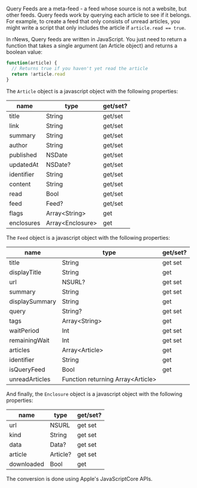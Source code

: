 Query Feeds are a meta-feed - a feed whose source is not a website, but other feeds. Query feeds work by querying each article to see if it belongs. For example, to create a feed that only consists of unread articles, you might write a script that only includes the article if `article.read == true`.

In rNews, Query feeds are written in JavaScript. You just need to return a function that takes a single argument (an Article object) and returns a boolean value:

```javascript
function(article) {
  // Returns true if you haven't yet read the article
  return !article.read
}
```

The `Article` object is a javascript object with the following properties:


|name|type|get/set?|
|----|----|--------|
|title|String|get/set|
|link|String|get/set|
|summary|String|get/set|
|author|String|get/set|
|published|NSDate|get/set|
|updatedAt|NSDate?|get/set|
|identifier|String|get/set|
|content|String|get/set|
|read|Bool|get/set|
|feed|Feed?|get/set|
|flags|Array\<String\>|get|
|enclosures|Array\<Enclosure\>|get|

The `Feed` object is a javascript object with the following properties:

|name|type|get/set?|
|----|----|--------|
|title|String|get set|
|displayTitle|String|get|
|url|NSURL?|get set|
|summary|String|get set|
|displaySummary|String|get|
|query|String?|get set|
|tags|Array\<String\>|get|
|waitPeriod|Int|get set|
|remainingWait|Int|get set|
|articles|Array\<Article\>|get|
|identifier|String|get|
|isQueryFeed|Bool|get|
|unreadArticles|Function returning Array\<Article\>||

And finally, the `Enclosure` object is a javascript object with the following properties:

|name|type|get/set?|
|----|----|--------|
|url|NSURL|get set|
|kind|String|get set|
|data|Data?|get set|
|article|Article?|get set|
|downloaded|Bool|get|

The conversion is done using Apple's JavaScriptCore APIs.